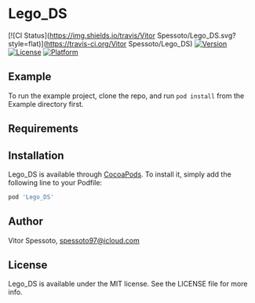 # Lego_DS

[![CI Status](https://img.shields.io/travis/Vitor Spessoto/Lego_DS.svg?style=flat)](https://travis-ci.org/Vitor Spessoto/Lego_DS)
[![Version](https://img.shields.io/cocoapods/v/Lego_DS.svg?style=flat)](https://cocoapods.org/pods/Lego_DS)
[![License](https://img.shields.io/cocoapods/l/Lego_DS.svg?style=flat)](https://cocoapods.org/pods/Lego_DS)
[![Platform](https://img.shields.io/cocoapods/p/Lego_DS.svg?style=flat)](https://cocoapods.org/pods/Lego_DS)

## Example

To run the example project, clone the repo, and run `pod install` from the Example directory first.

## Requirements

## Installation

Lego_DS is available through [CocoaPods](https://cocoapods.org). To install
it, simply add the following line to your Podfile:

```ruby
pod 'Lego_DS'
```

## Author

Vitor Spessoto, spessoto97@icloud.com

## License

Lego_DS is available under the MIT license. See the LICENSE file for more info.
